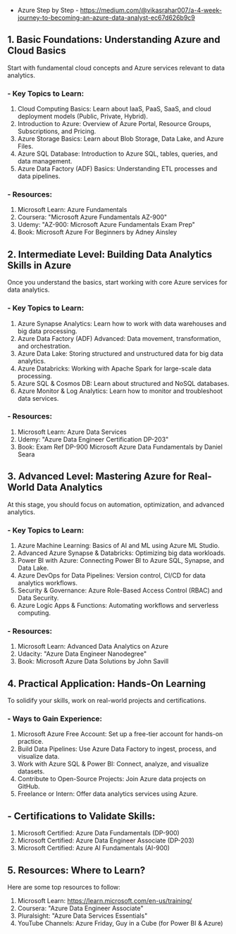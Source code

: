 - Azure Step by Step - https://medium.com/@vikasrahar007/a-4-week-journey-to-becoming-an-azure-data-analyst-ec67d626b9c9

## 1. Basic Foundations: Understanding Azure and Cloud Basics
Start with fundamental cloud concepts and Azure services relevant to data analytics.

### - Key Topics to Learn:
1. Cloud Computing Basics: Learn about IaaS, PaaS, SaaS, and cloud deployment models (Public, Private, Hybrid).
2. Introduction to Azure: Overview of Azure Portal, Resource Groups, Subscriptions, and Pricing.
3. Azure Storage Basics: Learn about Blob Storage, Data Lake, and Azure Files.
4. Azure SQL Database: Introduction to Azure SQL, tables, queries, and data management.
5. Azure Data Factory (ADF) Basics: Understanding ETL processes and data pipelines.

### - Resources:
1. Microsoft Learn: Azure Fundamentals
2. Coursera: "Microsoft Azure Fundamentals AZ-900"
3. Udemy: "AZ-900: Microsoft Azure Fundamentals Exam Prep"
4. Book: Microsoft Azure For Beginners by Adney Ainsley
   
## 2. Intermediate Level: Building Data Analytics Skills in Azure
Once you understand the basics, start working with core Azure services for data analytics.

### - Key Topics to Learn:
1. Azure Synapse Analytics: Learn how to work with data warehouses and big data processing.
2. Azure Data Factory (ADF) Advanced: Data movement, transformation, and orchestration.
3. Azure Data Lake: Storing structured and unstructured data for big data analytics.
4. Azure Databricks: Working with Apache Spark for large-scale data processing.
5. Azure SQL & Cosmos DB: Learn about structured and NoSQL databases.
6. Azure Monitor & Log Analytics: Learn how to monitor and troubleshoot data services.

### - Resources:
1. Microsoft Learn: Azure Data Services
2. Udemy: "Azure Data Engineer Certification DP-203"
3. Book: Exam Ref DP-900 Microsoft Azure Data Fundamentals by Daniel Seara
   
## 3. Advanced Level: Mastering Azure for Real-World Data Analytics
At this stage, you should focus on automation, optimization, and advanced analytics.

### - Key Topics to Learn:
1. Azure Machine Learning: Basics of AI and ML using Azure ML Studio.
2. Advanced Azure Synapse & Databricks: Optimizing big data workloads.
3. Power BI with Azure: Connecting Power BI to Azure SQL, Synapse, and Data Lake.
4. Azure DevOps for Data Pipelines: Version control, CI/CD for data analytics workflows.
5. Security & Governance: Azure Role-Based Access Control (RBAC) and Data Security.
6. Azure Logic Apps & Functions: Automating workflows and serverless computing.

### - Resources:
1. Microsoft Learn: Advanced Data Analytics on Azure
2. Udacity: "Azure Data Engineer Nanodegree"
3. Book: Microsoft Azure Data Solutions by John Savill

## 4. Practical Application: Hands-On Learning
To solidify your skills, work on real-world projects and certifications.

### - Ways to Gain Experience:
1. Microsoft Azure Free Account: Set up a free-tier account for hands-on practice.
2. Build Data Pipelines: Use Azure Data Factory to ingest, process, and visualize data.
3. Work with Azure SQL & Power BI: Connect, analyze, and visualize datasets.
4. Contribute to Open-Source Projects: Join Azure data projects on GitHub.
5. Freelance or Intern: Offer data analytics services using Azure.

## - Certifications to Validate Skills:
1. Microsoft Certified: Azure Data Fundamentals (DP-900)
2. Microsoft Certified: Azure Data Engineer Associate (DP-203)
3. Microsoft Certified: Azure AI Fundamentals (AI-900)

## 5. Resources: Where to Learn?
Here are some top resources to follow:

1. Microsoft Learn: https://learn.microsoft.com/en-us/training/
2. Coursera: "Azure Data Engineer Associate"
3. Pluralsight: "Azure Data Services Essentials"
4. YouTube Channels: Azure Friday, Guy in a Cube (for Power BI & Azure)

